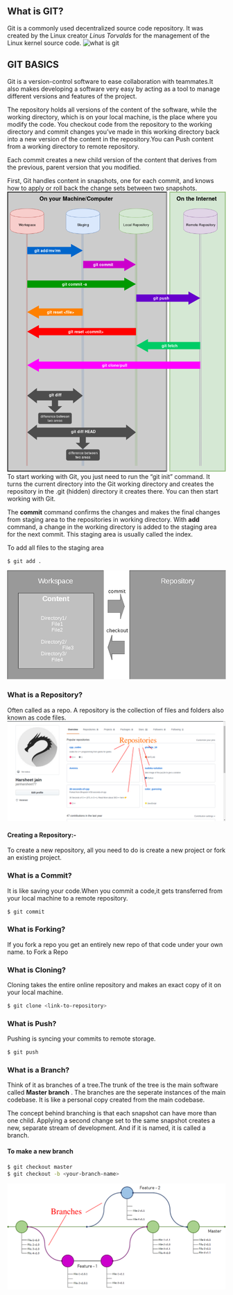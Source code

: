## What is GIT?
Git is a commonly used decentralized source code repository. It was created by the Linux creator _Linus Torvalds_ for the management of the Linux kernel source code. 
![what is git](images/what_is_git.png)



## GIT BASICS  
Git is a version-control software to ease collaboration with teammates.It also makes developing a software very easy by acting as a tool to manage different versions and features of the project.

The repository holds all versions of the content of the software, while the working directory, which is on your local machine, is the place where you modify the code. You checkout code from the repository to the working directory and commit changes you’ve made in this working directory back into a new version of the content in the repository.You can Push content from a working directory to remote repository.

Each commit creates a new child version of the content that derives from the previous, parent version that you modified.

First, Git handles content in snapshots, one for each commit, and knows how to apply or roll back the change sets between two snapshots.
![GIT AREAS](images/Git.png)
To start working with Git, you just need to run the “git init” command. It turns the current directory into the Git working directory and creates the repository in the .git (hidden) directory it creates there. You can then start working with Git.

The **commit** command confirms the changes and makes the final changes from staging area to the repositories in working directory. With **add** command, a change in the working directory is added to the staging area for the next commit. This staging area is usually called the index.

To add all files to the staging area
```sh
$ git add .
```

![flow of content](images/flow_of_content.png)


### What is a Repository?  

Often called as a repo. A repository is the collection of files and folders also known as code files.
![Repo](images/repo.png)

#### Creating a Repository:-  
To create a new repository, all you need to do is create a new project or fork an existing project.

### What is a Commit?  

It is like saving your code.When you commit a code,it gets transferred from your local machine to a remote repository.
```sh
$ git commit
```
### What is Forking?
If you fork a repo you get an entirely new repo of that code under your own name.
to Fork a Repo

### What is Cloning?
Cloning takes the entire online repository and makes an exact copy of it on your local machine.
```sh
$ git clone <link-to-repository>
```

### What is Push?

Pushing is syncing your commits to remote storage.
```sh
$ git push
```

### What is a Branch?

Think of it as branches of a tree.The trunk of the tree is the main software called **Master branch** . The branches are the seperate instances of the main codebase. It is like a personal copy created from the main codebase.

The concept behind branching is that each snapshot can have more than one child. Applying a second change set to the same snapshot creates a new, separate stream of development. And if it is named, it is called a branch.  
#### To make a new branch
```sh
$ git checkout master
$ git checkout -b <your-branch-name>
```
![Branches](images/branches.png)



